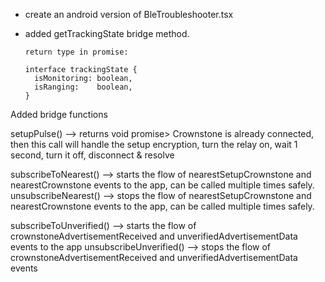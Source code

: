- create an android version of BleTroubleshooter.tsx

- added getTrackingState bridge method.
    ```
    return type in promise:

    interface trackingState {
      isMonitoring: boolean,
      isRanging:    boolean,
    }
    ```

Added bridge functions

setupPulse() --> returns void promise> Crownstone is already connected, then this call will handle the setup encryption, turn the relay on, wait 1 second, turn it off, disconnect & resolve


subscribeToNearest() --> starts the flow of nearestSetupCrownstone and nearestCrownstone events to the app, can be called multiple times safely.
unsubscribeNearest() --> stops the flow of nearestSetupCrownstone and nearestCrownstone events to the app, can be called multiple times safely.

subscribeToUnverified() --> starts the flow of crownstoneAdvertisementReceived and unverifiedAdvertisementData events to the app
unsubscribeUnverified() --> stops the flow of crownstoneAdvertisementReceived and unverifiedAdvertisementData events
